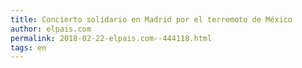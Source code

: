 ```yaml
---
title: Concierto solidario en Madrid por el terremoto de México
author: elpais.com
permalink: 2018-02-22-elpais.com--444118.html
tags: en
---
```



